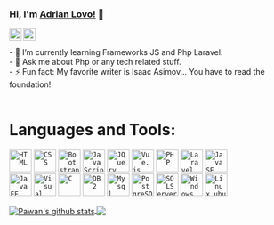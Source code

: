 ### Hi, I'm [Adrian Lovo!](https://adrianlovo.github.io/) 👋

<a href="https://www.facebook.com/adrian.humberto.12/">
  <img align="left" alt="Pawan's Facebook" width="22px" src="https://cdn.jsdelivr.net/npm/simple-icons@v3/icons/facebook.svg" />
</a>
<a href="https://github.com/adrianlovo">
  <img align="left" alt="Pawan's Github" width="22px" src="https://cdn.jsdelivr.net/npm/simple-icons@v3/icons/github.svg" />
</a>
<br>
<br>
- 🌱 I’m currently learning Frameworks JS and Php Laravel.
<br>
- 💬 Ask me about Php or any tech related stuff.
<br>
- ⚡ Fun fact: My favorite writer is Isaac Asimov... You have to read the foundation!
<br>
<br>

# **Languages and Tools:**  

<code><img height="40" src="https://adrianlovo.github.io/Resources/img/Lenguajes/html.png" title="HTML"></code>
<code><img height="40" src="https://adrianlovo.github.io/Resources/img/Lenguajes/css.png" title="CSS"></code>
<code><img height="40" src="https://adrianlovo.github.io/Resources/img/Lenguajes/bootstrap.png" title="Bootstrap"></code>
<code><img height="40" src="https://adrianlovo.github.io/Resources/img/Lenguajes/javascript.png" title="JavaScript"></code>
<code><img height="40" src="https://adrianlovo.github.io/Resources/img/Lenguajes/jquery.png" title="JQuery"></code>
<code><img height="40" src="https://adrianlovo.github.io/Resources/img/Lenguajes/vue.png" title="Vue.js"></code>
<code><img height="40" src="https://adrianlovo.github.io/Resources/img/Lenguajes/php.png" title="PHP"></code>
<code><img height="40" src="https://adrianlovo.github.io/Resources/img/Lenguajes/laravel.png" title="Laravel"></code>
<code><img height="40" src="https://adrianlovo.github.io/Resources/img/Lenguajes/javase.png" title="JavaSE"></code>
<br>
<code><img height="40" src="https://adrianlovo.github.io/Resources/img/Lenguajes/javaee.png" title="JavaEE"></code>
<code><img height="40" src="https://adrianlovo.github.io/Resources/img/Lenguajes/vscode.png" title="Visual Basic"></code>
<code><img height="40" src="https://adrianlovo.github.io/Resources/img/Lenguajes/c.png" title="C"></code>
<code><img height="40" src="https://adrianlovo.github.io/Resources/img/Lenguajes/db2.png" title="DB2"></code>
<code><img height="40" src="https://adrianlovo.github.io/Resources/img/Lenguajes/mysql.png" title="Mysql"></code>
<code><img height="40" src="https://adrianlovo.github.io/Resources/img/Lenguajes/postgressql.png" title="PostgreSQL"></code>
<code><img height="40" src="https://adrianlovo.github.io/Resources/img/Lenguajes/sqlserver.png" title="SQLServer"></code>
<code><img height="40" src="https://adrianlovo.github.io/Resources/img/Lenguajes/windows.png" title="Windows"></code>
<code><img height="40" src="https://adrianlovo.github.io/Resources/img/Lenguajes/ubuntu.png" title="Linux_ubuntu"></code>


<a href="https://github.com/AdrianLovo">
 <img align="center" src="https://github-readme-stats.vercel.app/api?username=AdrianLovo&show_icons=true" alt="Pawan's github stats"/>
</a>
<a href="https://github.com/AdrianLovo">
  <img align="center" src="https://github-readme-stats.vercel.app/api/top-langs/?username=AdrianLovo&layout=compact" />
</a>

